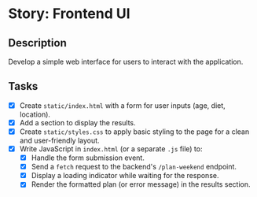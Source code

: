 # Story: Frontend UI

## Description

Develop a simple web interface for users to interact with the application.

## Tasks

- [x] Create `static/index.html` with a form for user inputs (age, diet, location).
- [x] Add a section to display the results.
- [x] Create `static/styles.css` to apply basic styling to the page for a clean and user-friendly layout.
- [x] Write JavaScript in `index.html` (or a separate `.js` file) to:
    - [x] Handle the form submission event.
    - [x] Send a `fetch` request to the backend's `/plan-weekend` endpoint.
    - [x] Display a loading indicator while waiting for the response.
    - [x] Render the formatted plan (or error message) in the results section.